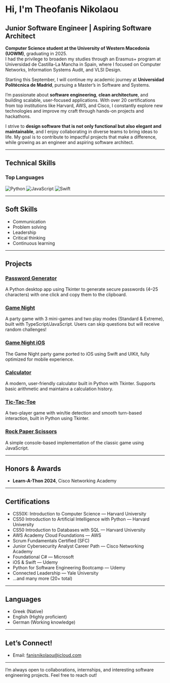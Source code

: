 # Hi, I'm Theofanis Nikolaou

## Junior Software Engineer | Aspiring Software Architect

**Computer Science student at the University of Western Macedonia (UOWM)**, graduating in 2025.  
I had the privilege to broaden my studies through an Erasmus+ program at Universidad de Castilla-La Mancha in Spain, where I focused on Computer Networks, Information Systems Audit, and VLSI Design.

Starting this September, I will continue my academic journey at **Universidad Politécnica de Madrid**, pursuing a Master’s in Software and Systems.

I’m passionate about **software engineering**, **clean architecture**, and building scalable, user-focused applications. With over 20 certifications from top institutions like Harvard, AWS, and Cisco, I constantly explore new technologies and improve my craft through hands-on projects and hackathons.

I strive to **design software that is not only functional but also elegant and maintainable**, and I enjoy collaborating in diverse teams to bring ideas to life. My goal is to contribute to impactful projects that make a difference, while growing as an engineer and aspiring software architect.

---

## Technical Skills

### Top Languages

![Python](https://img.shields.io/badge/Python-3776AB?style=for-the-badge&logo=python&logoColor=white)
![JavaScript](https://img.shields.io/badge/JavaScript-F7DF1E?style=for-the-badge&logo=javascript&logoColor=black)
![Swift](https://img.shields.io/badge/Swift-FA7343?style=for-the-badge&logo=swift&logoColor=white)

---

## Soft Skills

- Communication
- Problem solving
- Leadership
- Critical thinking
- Continuous learning

---

## Projects

### [Password Generator](https://github.com/FanisNik/PasswordGenerator)
A Python desktop app using Tkinter to generate secure passwords (4–25 characters) with one click and copy them to the clipboard.

### [Game Night](https://github.com/FanisNik/gamenight)
A party game with 3 mini-games and two play modes (Standard & Extreme), built with TypeScript/JavaScript. Users can skip questions but will receive random challenges!

### [Game Night iOS](https://github.com/FanisNik/gamenight-iOS-)
The Game Night party game ported to iOS using Swift and UIKit, fully optimized for mobile experience.

### [Calculator](https://github.com/FanisNik/Calculator)
A modern, user-friendly calculator built in Python with Tkinter. Supports basic arithmetic and maintains a calculation history.

### [Tic-Tac-Toe](https://github.com/FanisNik/TicTacToe)
A two-player game with win/tie detection and smooth turn-based interaction, built in Python using Tkinter.

### [Rock Paper Scissors](https://github.com/FanisNik/RPS)
A simple console-based implementation of the classic game using JavaScript.

---

## Honors & Awards

- **Learn-A-Thon 2024**, Cisco Networking Academy

---

## Certifications

- CS50X: Introduction to Computer Science — Harvard University
- CS50 Introduction to Artificial Intelligence with Python — Harvard University
- CS50 Introduction to Databases with SQL — Harvard University
- AWS Academy Cloud Foundations — AWS
- Scrum Fundamentals Certified (SFC)
- Junior Cybersecurity Analyst Career Path — Cisco Networking Academy
- Foundational C# — Microsoft
- iOS & Swift — Udemy
- Python for Software Engineering Bootcamp — Udemy
- Connected Leadership — Yale University
- ...and many more (20+ total)

---

## Languages

- Greek (Native)
- English (Highly proficient)
- German (Working knowledge)

---

## Let’s Connect!

- Email: [fanisnikolaou@icloud.com](mailto:fanisnikolaou@icloud.com)

---

I’m always open to collaborations, internships, and interesting software engineering projects. Feel free to reach out!
